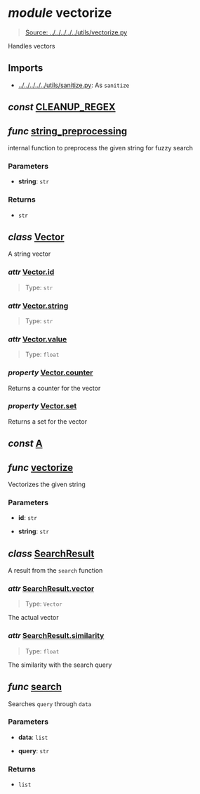 # *module* **vectorize**

> [Source: ../../../../../utils/vectorize.py](../../../../../utils/vectorize.py#L0)

Handles vectors

## Imports

- [../../../../../utils/sanitize.py](../../../../../utils/sanitize.py): As `sanitize`

## *const* [**CLEANUP_REGEX**](../../../../../utils/vectorize.py#L12)

## *func* [**string_preprocessing**](../../../../../utils/vectorize.py#L15-L17)

internal function to preprocess the given string for fuzzy search

### Parameters

- **string**: `str`


### Returns

- `str`

## *class* [**Vector**](../../../../../utils/vectorize.py#L20-L34)

A string vector

### *attr* [Vector.**id**](../../../../../utils/vectorize.py#L22)

> Type: `str`

### *attr* [Vector.**string**](../../../../../utils/vectorize.py#L23)

> Type: `str`

### *attr* [Vector.**value**](../../../../../utils/vectorize.py#L24)

> Type: `float`

### *property* [Vector.**counter**](../../../../../utils/vectorize.py#L27-L29)

Returns a counter for the vector

### *property* [Vector.**set**](../../../../../utils/vectorize.py#L32-L34)

Returns a set for the vector

## *const* [**A**](../../../../../utils/vectorize.py#L36)

## *func* [**vectorize**](../../../../../utils/vectorize.py#L38-L45)

Vectorizes the given string

### Parameters

- **id**: `str`


- **string**: `str`


## *class* [**SearchResult**](../../../../../utils/vectorize.py#L49-L54)

A result from the `search` function

### *attr* [SearchResult.**vector**](../../../../../utils/vectorize.py#L51)

> Type: `Vector`

The actual vector

### *attr* [SearchResult.**similarity**](../../../../../utils/vectorize.py#L53)

> Type: `float`

The similarity with the search query

## *func* [**search**](../../../../../utils/vectorize.py#L57-L70)

Searches `query` through `data`

### Parameters

- **data**: `list`


- **query**: `str`


### Returns

- `list`
